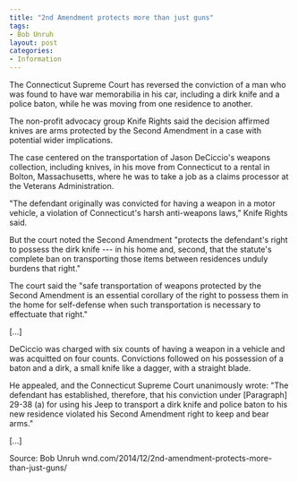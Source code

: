 ```yaml
---
title: "2nd Amendment protects more than just guns"
tags:
- Bob Unruh
layout: post
categories:
- Information
---
```


The Connecticut Supreme Court has reversed the conviction of a man who was found to have war memorabilia in his car, including a dirk knife and a police baton, while he was moving from one residence to another.

The non-profit advocacy group Knife Rights said the decision affirmed knives are arms protected by the Second Amendment in a case with potential wider implications.

The case centered on the transportation of Jason DeCiccio's weapons collection, including knives, in his move from Connecticut to a rental in Bolton, Massachusetts, where he was to take a job as a claims processor at the Veterans Administration.

"The defendant originally was convicted for having a weapon in a motor vehicle, a violation of Connecticut's harsh anti-weapons laws," Knife Rights said.

But the court noted the Second Amendment "protects the defendant's right to possess the dirk knife --- in his home and, second, that the statute's complete ban on transporting those items between residences unduly burdens that right."

The court said the "safe transportation of weapons protected by the Second Amendment is an essential corollary of the right to possess them in the home for self-defense when such transportation is necessary to effectuate that right."

\[...\]

DeCiccio was charged with six counts of having a weapon in a vehicle and was acquitted on four counts. Convictions followed on his possession of a baton and a dirk, a small knife like a dagger, with a straight blade.

He appealed, and the Connecticut Supreme Court unanimously wrote: "The defendant has established, therefore, that his conviction under \[Paragraph\] 29-38 (a) for using his Jeep to transport a dirk knife and police baton to his new residence violated his Second Amendment right to keep and bear arms."

\[...\]

Source: Bob Unruh
wnd.com/2014/12/2nd-amendment-protects-more-than-just-guns/
